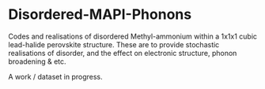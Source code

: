 # Disordered-MAPI-Phonons

Codes and realisations of disordered Methyl-ammonium within a 1x1x1 cubic
lead-halide perovskite structure. 
These are to provide stochastic realisations of disorder, and the effect on
electronic structure, phonon broadening & etc.

A work / dataset in progress.
